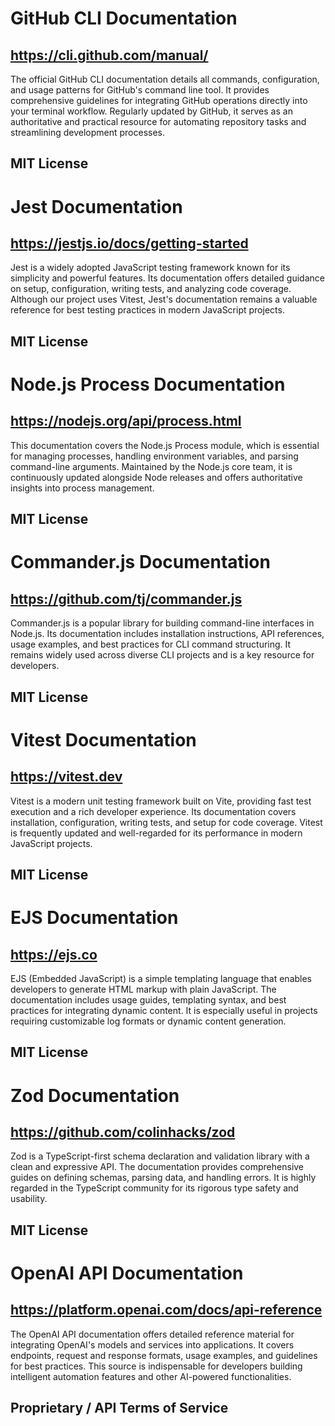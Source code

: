 # GitHub CLI Documentation
## https://cli.github.com/manual/
The official GitHub CLI documentation details all commands, configuration, and usage patterns for GitHub's command line tool. It provides comprehensive guidelines for integrating GitHub operations directly into your terminal workflow. Regularly updated by GitHub, it serves as an authoritative and practical resource for automating repository tasks and streamlining development processes.
## MIT License

# Jest Documentation
## https://jestjs.io/docs/getting-started
Jest is a widely adopted JavaScript testing framework known for its simplicity and powerful features. Its documentation offers detailed guidance on setup, configuration, writing tests, and analyzing code coverage. Although our project uses Vitest, Jest's documentation remains a valuable reference for best testing practices in modern JavaScript projects.
## MIT License

# Node.js Process Documentation
## https://nodejs.org/api/process.html
This documentation covers the Node.js Process module, which is essential for managing processes, handling environment variables, and parsing command-line arguments. Maintained by the Node.js core team, it is continuously updated alongside Node releases and offers authoritative insights into process management.
## MIT License

# Commander.js Documentation
## https://github.com/tj/commander.js
Commander.js is a popular library for building command-line interfaces in Node.js. Its documentation includes installation instructions, API references, usage examples, and best practices for CLI command structuring. It remains widely used across diverse CLI projects and is a key resource for developers.
## MIT License

# Vitest Documentation
## https://vitest.dev
Vitest is a modern unit testing framework built on Vite, providing fast test execution and a rich developer experience. Its documentation covers installation, configuration, writing tests, and setup for code coverage. Vitest is frequently updated and well-regarded for its performance in modern JavaScript projects.
## MIT License

# EJS Documentation
## https://ejs.co
EJS (Embedded JavaScript) is a simple templating language that enables developers to generate HTML markup with plain JavaScript. The documentation includes usage guides, templating syntax, and best practices for integrating dynamic content. It is especially useful in projects requiring customizable log formats or dynamic content generation.
## MIT License

# Zod Documentation
## https://github.com/colinhacks/zod
Zod is a TypeScript-first schema declaration and validation library with a clean and expressive API. The documentation provides comprehensive guides on defining schemas, parsing data, and handling errors. It is highly regarded in the TypeScript community for its rigorous type safety and usability.
## MIT License

# OpenAI API Documentation
## https://platform.openai.com/docs/api-reference
The OpenAI API documentation offers detailed reference material for integrating OpenAI's models and services into applications. It covers endpoints, request and response formats, usage examples, and guidelines for best practices. This source is indispensable for developers building intelligent automation features and other AI-powered functionalities.
## Proprietary / API Terms of Service